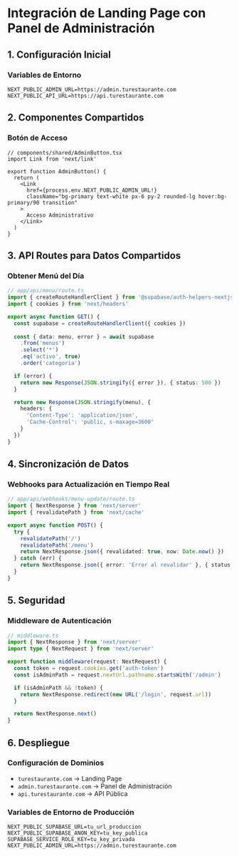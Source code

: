 # Integración de Landing Page con Panel de Administración

## 1. Configuración Inicial

### Variables de Entorno
```env
NEXT_PUBLIC_ADMIN_URL=https://admin.turestaurante.com
NEXT_PUBLIC_API_URL=https://api.turestaurante.com
```

## 2. Componentes Compartidos

### Botón de Acceso
```tsx
// components/shared/AdminButton.tsx
import Link from 'next/link'

export function AdminButton() {
  return (
    <Link 
      href={process.env.NEXT_PUBLIC_ADMIN_URL!}
      className="bg-primary text-white px-6 py-2 rounded-lg hover:bg-primary/90 transition"
    >
      Acceso Administrativo
    </Link>
  )
}
```

## 3. API Routes para Datos Compartidos

### Obtener Menú del Día
```typescript
// app/api/menu/route.ts
import { createRouteHandlerClient } from '@supabase/auth-helpers-nextjs'
import { cookies } from 'next/headers'

export async function GET() {
  const supabase = createRouteHandlerClient({ cookies })
  
  const { data: menu, error } = await supabase
    .from('menus')
    .select('*')
    .eq('activo', true)
    .order('categoria')

  if (error) {
    return new Response(JSON.stringify({ error }), { status: 500 })
  }

  return new Response(JSON.stringify(menu), {
    headers: {
      'Content-Type': 'application/json',
      'Cache-Control': 'public, s-maxage=3600'
    }
  })
}
```

## 4. Sincronización de Datos

### Webhooks para Actualización en Tiempo Real
```typescript
// app/api/webhooks/menu-update/route.ts
import { NextResponse } from 'next/server'
import { revalidatePath } from 'next/cache'

export async function POST() {
  try {
    revalidatePath('/')
    revalidatePath('/menu')
    return NextResponse.json({ revalidated: true, now: Date.now() })
  } catch (err) {
    return NextResponse.json({ error: 'Error al revalidar' }, { status: 500 })
  }
}
```

## 5. Seguridad

### Middleware de Autenticación
```typescript
// middleware.ts
import { NextResponse } from 'next/server'
import type { NextRequest } from 'next/server'

export function middleware(request: NextRequest) {
  const token = request.cookies.get('auth-token')
  const isAdminPath = request.nextUrl.pathname.startsWith('/admin')

  if (isAdminPath && !token) {
    return NextResponse.redirect(new URL('/login', request.url))
  }

  return NextResponse.next()
}
```

## 6. Despliegue

### Configuración de Dominios
- `turestaurante.com` → Landing Page
- `admin.turestaurante.com` → Panel de Administración
- `api.turestaurante.com` → API Pública

### Variables de Entorno de Producción
```env
NEXT_PUBLIC_SUPABASE_URL=tu_url_produccion
NEXT_PUBLIC_SUPABASE_ANON_KEY=tu_key_publica
SUPABASE_SERVICE_ROLE_KEY=tu_key_privada
NEXT_PUBLIC_ADMIN_URL=https://admin.turestaurante.com
```
